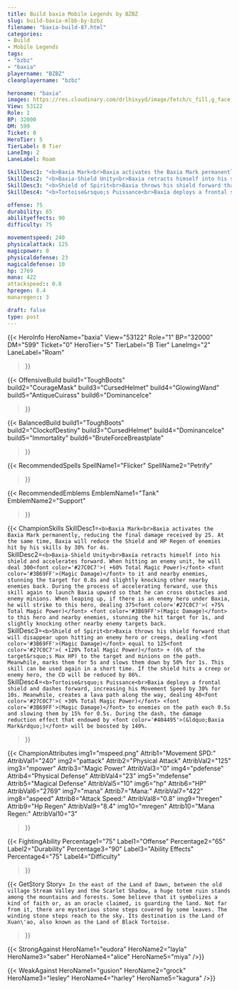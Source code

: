 ```yaml
---
title: Build baxia Mobile Legends by BZBZ
slug: build-baxia-mlbb-by-bzbz
filename: "baxia-build-87.html"
categories: 
- Build 
- Mobile Legends
tags: 
- "bzbz"
- "baxia"
playername: "BZBZ"
cleanplayername: "bzbz"

heroname: "baxia"
images: https://res.cloudinary.com/drlhixyyd/image/fetch/c_fill,g_face,f_auto/https://cdn2-build.mobagenie.my.id/p/images/banner/full/baxia.jpg
View: 53122 
Role: 1 
BP: 32000
DM: 599 
Ticket: 0 
HeroTier: 5 
TierLabel: B Tier 
LaneImg: 2
LaneLabel: Roam 

SkillDesc1: "<b>Baxia Mark<br>Baxia activates the Baxia Mark permanently, reducing the final damage received by 25. At the same time, Baxia will reduce the Shield and HP Regen of enemies hit by his skills by 30% for 4s."   
SkillDesc2: "<b>Baxia-Shield Unity<br>Baxia retracts himself into his shield and accelerates forward. When hitting an enemy unit, he will deal 300<font color='#27C0C7'>( +60% Total Magic Power)</font> <font color='#3B69FF'>(Magic Damage)</font> to it and nearby enemies, stunning the target for 0.8s and slightly knocking other nearby enemies back. During the process of accelerating forward, use this skill again to launch Baxia upward so that he can cross obstacles and enemy minions. When leaping up, if there is an enemy hero under Baxia, he will strike to this hero, dealing 375<font color='#27C0C7'>( +75% Total Magic Power)</font> <font color='#3B69FF'>(Magic Damage)</font> to this hero and nearby enemies, stunning the hit target for 1s, and slightly knocking other nearby enemy targets back."   
SkillDesc3: "<b>Shield of Spirit<br>Baxia throws his shield forward that will disappear upon hitting an enemy hero or creeps, dealing <font color='#3B69FF'>(Magic Damage)</font> equal to 125<font color='#27C0C7'>( +120% Total Magic Power)</font> + (6% of the target&rsquo;s Max HP) to the target and minions on the path. Meanwhile, marks them for 5s and slows them down by 50% for 1s. This skill can be used again in a short time. If the shield hits a creep or enemy hero, the CD will be reduced by 86%."   
SkillDesc4: "<b>Tortoise&rsquo;s Puissance<br>Baxia deploys a frontal shield and dashes forward, increasing his Movement Speed by 30% for 10s. Meanwhile, creates a lava path along the way, dealing 40<font color='#27C0C7'>( +30% Total Magic Power)</font> <font color='#3B69FF'>(Magic Damage)</font> to enemies on the path each 0.5s and slowing them by 15% for 0.5s. During the dash, the damage reduction effect that endowed by <font color='#404495'>(&ldquo;Baxia Mark&rdquo;)</font> will be boosted by 140%."  

offense: 75 
durability: 65 
abilityeffects: 90 
difficulty: 75 

movementspeed: 240
physicalattack: 125
magicpower: 0
physicaldefense: 23
magicaldefense: 10
hp: 2769
mana: 422
attackspeed:: 0.8
hpregen: 8.4
manaregen:: 3

draft: false
type: post
---
```


{{< HeroInfo 
HeroName="baxia" 
View="53122" 
Role="1" 
BP="32000" 
DM="599" 
Ticket="0" 
HeroTier="5" 
TierLabel="B Tier" 
LaneImg="2" 
LaneLabel="Roam" 
>}}
 
{{< OffensiveBuild 
build1="ToughBoots"  
build2="CourageMask" 
build3="CursedHelmet" 
build4="GlowingWand" 
build5="AntiqueCuirass" 
build6="DominanceIce" 
>}} 

{{< BalancedBuild 
build1="ToughBoots"  
build2="ClockofDestiny" 
build3="CursedHelmet" 
build4="DominanceIce" 
build5="Immortality" 
build6="BruteForceBreastplate" 
>}}


{{< RecommendedSpells 
SpellName1="Flicker" 
SpellName2="Petrify" 
>}}  

{{< RecommendedEmblems 
EmblemName1="Tank" 
EmblemName2="Support" 
>}}   

{{< ChampionSkills 
SkillDesc1=`<b>Baxia Mark<br>Baxia activates the Baxia Mark permanently, reducing the final damage received by 25. At the same time, Baxia will reduce the Shield and HP Regen of enemies hit by his skills by 30% for 4s.`   
SkillDesc2=`<b>Baxia-Shield Unity<br>Baxia retracts himself into his shield and accelerates forward. When hitting an enemy unit, he will deal 300<font color='#27C0C7'>( +60% Total Magic Power)</font> <font color='#3B69FF'>(Magic Damage)</font> to it and nearby enemies, stunning the target for 0.8s and slightly knocking other nearby enemies back. During the process of accelerating forward, use this skill again to launch Baxia upward so that he can cross obstacles and enemy minions. When leaping up, if there is an enemy hero under Baxia, he will strike to this hero, dealing 375<font color='#27C0C7'>( +75% Total Magic Power)</font> <font color='#3B69FF'>(Magic Damage)</font> to this hero and nearby enemies, stunning the hit target for 1s, and slightly knocking other nearby enemy targets back.`   
SkillDesc3=`<b>Shield of Spirit<br>Baxia throws his shield forward that will disappear upon hitting an enemy hero or creeps, dealing <font color='#3B69FF'>(Magic Damage)</font> equal to 125<font color='#27C0C7'>( +120% Total Magic Power)</font> + (6% of the target&rsquo;s Max HP) to the target and minions on the path. Meanwhile, marks them for 5s and slows them down by 50% for 1s. This skill can be used again in a short time. If the shield hits a creep or enemy hero, the CD will be reduced by 86%.`   
SkillDesc4=`<b>Tortoise&rsquo;s Puissance<br>Baxia deploys a frontal shield and dashes forward, increasing his Movement Speed by 30% for 10s. Meanwhile, creates a lava path along the way, dealing 40<font color='#27C0C7'>( +30% Total Magic Power)</font> <font color='#3B69FF'>(Magic Damage)</font> to enemies on the path each 0.5s and slowing them by 15% for 0.5s. During the dash, the damage reduction effect that endowed by <font color='#404495'>(&ldquo;Baxia Mark&rdquo;)</font> will be boosted by 140%.`   
>}}

{{< ChampionAttributes
img1="mspeed.png" Attrib1="Movement SPD:" AttribVal1="240"
img2="pattack" Attrib2="Physical Attack" AttribVal2="125"
img3="mpower" Attrib3="Magic Power" AttribVal3="0"
img4="pdefense" Attrib4="Physical Defense" AttribVal4="23"
img5="mdefense" Attrib5="Magical Defense" AttribVal5="10"
img6="hp" Attrib6="HP" AttribVal6="2769"
img7="mana" Attrib7="Mana:" AttribVal7="422"
img8="aspeed" Attrib8="Attack Speed:" AttribVal8="0.8"
img9="hregen" Attrib9="Hp Regen" AttribVal9="8.4"
img10="mregen" Attrib10="Mana Regen:" AttribVal10="3"
>}}


{{< FightingAbility
Percentage1="75" Label1="Offense"
Percentage2="65" Label2="Durability"
Percentage3="90" Label3="Ability Effects"
Percentage4="75" Label4="Difficulty"
 >}}

{{< GetStory 
Story=` In the east of the Land of Dawn, between the old village Stream Valley and the Scarlet Shadow, a huge totem ruin stands among the mountains and forests. Some believe that it symbolizes a kind of faith or, as an oracle claimed, is guarding the land. Not far from it, there are mysterious stone steps covered by some leaves. The winding stone steps reach to the sky. Its destination is the Land of Xuan\'ao, also known as the Land of Black Tortoise.` 
>}}

{{< StrongAgainst 
HeroName1="eudora"
HeroName2="layla"
HeroName3="saber"
HeroName4="alice"
HeroName5="miya"
/>}}

{{< WeakAgainst
HeroName1="gusion"
HeroName2="grock"
HeroName3="lesley"
HeroName4="harley"
HeroName5="kagura"
/>}}
